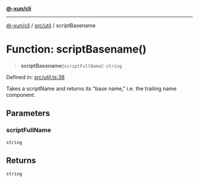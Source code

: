 [**@-xun/cli**](../../../README.md)

***

[@-xun/cli](../../../README.md) / [src/util](../README.md) / scriptBasename

# Function: scriptBasename()

> **scriptBasename**(`scriptFullName`): `string`

Defined in: [src/util.ts:38](https://github.com/Xunnamius/cli-utils/blob/f6fb27d968b4a76d51942bf6bd7e72fa69147ef1/src/util.ts#L38)

Takes a scriptName and returns its "base name," i.e. the trailing name
component.

## Parameters

### scriptFullName

`string`

## Returns

`string`
